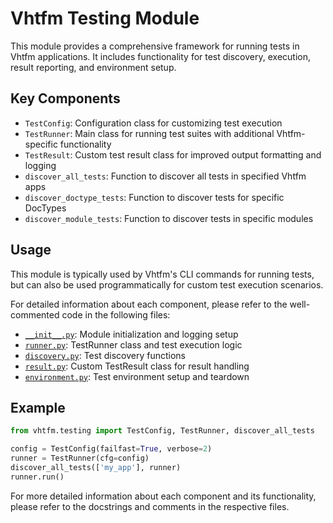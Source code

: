 # Vhtfm Testing Module

This module provides a comprehensive framework for running tests in Vhtfm applications. It includes functionality for test discovery, execution, result reporting, and environment setup.

## Key Components

- `TestConfig`: Configuration class for customizing test execution
- `TestRunner`: Main class for running test suites with additional Vhtfm-specific functionality
- `TestResult`: Custom test result class for improved output formatting and logging
- `discover_all_tests`: Function to discover all tests in specified Vhtfm apps
- `discover_doctype_tests`: Function to discover tests for specific DocTypes
- `discover_module_tests`: Function to discover tests in specific modules

## Usage

This module is typically used by Vhtfm's CLI commands for running tests, but can also be used programmatically for custom test execution scenarios.

For detailed information about each component, please refer to the well-commented code in the following files:

- [`__init__.py`](./__init__.py): Module initialization and logging setup
- [`runner.py`](./runner.py): TestRunner class and test execution logic
- [`discovery.py`](./discovery.py): Test discovery functions
- [`result.py`](./result.py): Custom TestResult class for result handling
- [`environment.py`](./environment.py): Test environment setup and teardown

## Example

```python
from vhtfm.testing import TestConfig, TestRunner, discover_all_tests

config = TestConfig(failfast=True, verbose=2)
runner = TestRunner(cfg=config)
discover_all_tests(['my_app'], runner)
runner.run()
```

For more detailed information about each component and its functionality, please refer to the docstrings and comments in the respective files.
